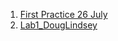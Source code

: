 1.  [First Practice 26 July](https://app.powerbi.com/groups/ecffc9ef-7cd6-4c23-863a-9a7300c47b41/datasets/4b0e530e-d0c8-4f82-8e9a-2a60af85e800/details)
1.  [Lab1_DougLindsey](https://app.powerbi.com/groups/ecffc9ef-7cd6-4c23-863a-9a7300c47b41/datasets/215e7bcf-e5b1-41f8-bf50-75811e843496/details)